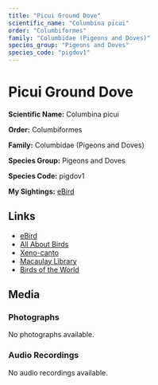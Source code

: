 ```yaml
---
title: "Picui Ground Dove"
scientific_name: "Columbina picui"
order: "Columbiformes"
family: "Columbidae (Pigeons and Doves)"
species_group: "Pigeons and Doves"
species_code: "pigdov1"
---
```


# Picui Ground Dove

**Scientific Name:** Columbina picui

**Order:** Columbiformes

**Family:** Columbidae (Pigeons and Doves)

**Species Group:** Pigeons and Doves

**Species Code:** pigdov1

**My Sightings:** [eBird](https://ebird.org/lifelist?r=world&time=life&spp=pigdov1)

## Links
* [eBird](https://ebird.org/species/pigdov1) 
* [All About Birds](https://www.allaboutbirds.org/guide/pigdov1) 
* [Xeno-canto](https://www.xeno-canto.org/species/pigdov1) 
* [Macaulay Library](https://search.macaulaylibrary.org/catalog?taxonCode=pigdov1&sort=rating_rank_desc)
* [Birds of the World](https://birdsoftheworld.org/bow/species/pigdov1)

## Media
### Photographs
No photographs available.

### Audio Recordings
No audio recordings available.
